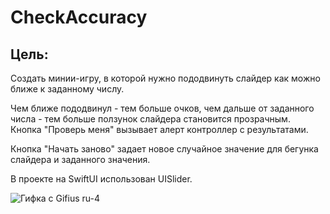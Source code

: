# CheckAccuracy
## Цель:
Создать минии-игру, в которой нужно пододвинуть слайдер как можно ближе к заданному числу.

Чем ближе пододвинул - тем больше очков, чем дальше от заданного числа - тем больше ползунок слайдера становится прозрачным.
<br/>Кнопка "Проверь меня" вызывает алерт контроллер с результатами.

Кнопка "Начать заново" задает новое случайное значение для бегунка слайдера и заданного значения.

В проекте на SwiftUI использован UISlider.

![Гифка с Gifius ru-4](https://user-images.githubusercontent.com/121757460/235487824-f2754545-9e87-4baf-a85e-0bfec6a76356.gif)
